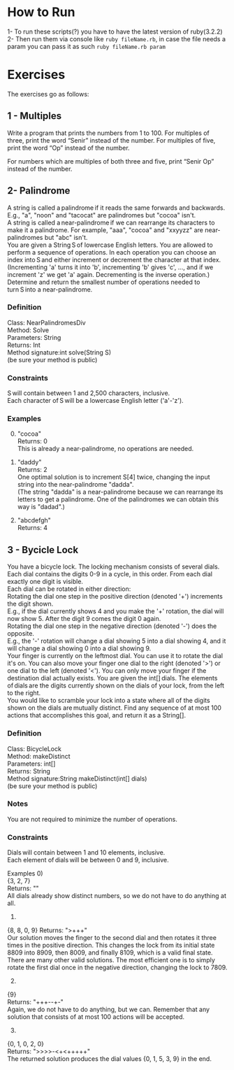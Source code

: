 # How to Run
1- To run these scripts(?) you have to have the latest version of ruby(3.2.2)  
2- Then run them via console like `ruby fileName.rb`, in case the file needs a param you can pass it as such `ruby fileName.rb param`
# Exercises
The exercises go as follows:  
 
## 1 - Multiples  

Write a program that prints the numbers from 1 to 100. For multiples of three, print the word “Senir” instead of the number. For multiples of five, print the word “Op” instead of the number.  

For numbers which are multiples of both three and five, print “Senir Op” instead of the number.  

##  2- Palindrome  
  
A string is called a palindrome if it reads the same forwards and backwards. E.g., "a", "noon" and "tacocat" are palindromes but "cocoa" isn't.  
A string is called a near-palindrome if we can rearrange its characters to make it a palindrome. For example, "aaa", "cocoa" and "xxyyzz" are near-palindromes but "abc" isn't.  
You are given a String S of lowercase English letters. You are allowed to perform a sequence of operations. In each operation you can choose an index into S and either increment or decrement the character at that index. (Incrementing 'a' turns it into 'b', incrementing 'b' gives 'c', ..., and if we increment 'z' we get 'a' again. Decrementing is the inverse operation.)  
Determine and return the smallest number of operations needed to turn S into a near-palindrome.  
  
### Definition  
Class: NearPalindromesDiv  
Method: Solve  
Parameters: String  
Returns: Int  
Method signature:int solve(String S)  
(be sure your method is public) 
  
### Constraints  
S will contain between 1 and 2,500 characters, inclusive.  
Each character of S will be a lowercase English letter ('a'-'z').  
  
### Examples 
0) "cocoa"  
Returns: 0  
This is already a near-palindrome, no operations are needed.  
  
1) "daddy"  
Returns: 2  
One optimal solution is to increment S[4] twice, changing the input string into the near-palindrome "dadda".  
(The string "dadda" is a near-palindrome because we can rearrange its letters to get a palindrome. One of the palindromes we can obtain this way is "dadad".)  
  
2) "abcdefgh"  
Returns: 4  

  
## 3 - Bycicle Lock

You have a bicycle lock. The locking mechanism consists of several dials. Each dial contains the digits 0-9 in a cycle, in this order. From each dial exactly one digit is visible.  
Each dial can be rotated in either direction:  
Rotating the dial one step in the positive direction (denoted '+') increments the digit shown.  
E.g., if the dial currently shows 4 and you make the '+' rotation, the dial will now show 5. After the digit 9 comes the digit 0 again.  
Rotating the dial one step in the negative direction (denoted '-') does the opposite.  
E.g., the '-' rotation will change a dial showing 5 into a dial showing 4, and it will change a dial showing 0 into a dial showing 9.  
Your finger is currently on the leftmost dial. You can use it to rotate the dial it's on. You can also move your finger one dial to the right (denoted '>') or one dial to the left (denoted '<'). You can only move your finger if the destination dial actually exists. You are given the int[] dials. The elements of dials are the digits currently shown on the dials of your lock, from the left to the right.  
You would like to scramble your lock into a state where all of the digits shown on the dials are mutually distinct. Find any sequence of at most 100 actions that accomplishes this goal, and return it as a String[].  
  
### Definition  

Class: BicycleLock  
Method: makeDistinct  
Parameters: int[]  
Returns: String  
Method signature:String makeDistinct(int[] dials)  
(be sure your method is public)  
  
### Notes  
You are not required to minimize the number of operations.  
  
### Constraints  
Dials will contain between 1 and 10 elements, inclusive.  
Each element of dials will be between 0 and 9, inclusive.  
  
Examples 
0)  
{3, 2, 7}  
Returns: ""  
All dials already show distinct numbers, so we do not have to do anything at all.  
  
1)  
{8, 8, 0, 9}
Returns: ">+++"  
Our solution moves the finger to the second dial and then rotates it three times in the positive direction. This changes the lock from its initial state 8809 into 8909, then 8009, and finally 8109, which is a valid final state.  
There are many other valid solutions. The most efficient one is to simply rotate the first dial once in the negative direction, changing the lock to 7809.
  
2)  
{9}  
Returns: "+++--+-"  
Again, we do not have to do anything, but we can. Remember that any solution that consists of at most 100 actions will be accepted.
  
3)  
{0, 1, 0, 2, 0}  
Returns: ">>>>-<+<+++++"  
The returned solution produces the dial values {0, 1, 5, 3, 9} in the end.
